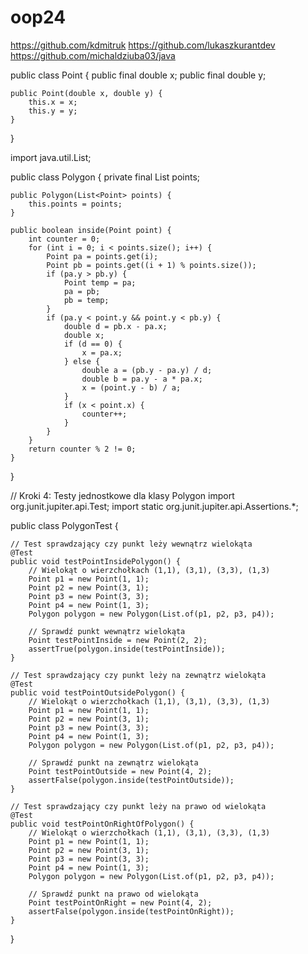 # oop24
https://github.com/kdmitruk
https://github.com/lukaszkurantdev
https://github.com/michaldziuba03/java

public class Point {
    public final double x;
    public final double y;

    public Point(double x, double y) {
        this.x = x;
        this.y = y;
    }
}

import java.util.List;

public class Polygon {
    private final List<Point> points;

    public Polygon(List<Point> points) {
        this.points = points;
    }

    public boolean inside(Point point) {
        int counter = 0;
        for (int i = 0; i < points.size(); i++) {
            Point pa = points.get(i);
            Point pb = points.get((i + 1) % points.size());
            if (pa.y > pb.y) {
                Point temp = pa;
                pa = pb;
                pb = temp;
            }
            if (pa.y < point.y && point.y < pb.y) {
                double d = pb.x - pa.x;
                double x;
                if (d == 0) {
                    x = pa.x;
                } else {
                    double a = (pb.y - pa.y) / d;
                    double b = pa.y - a * pa.x;
                    x = (point.y - b) / a;
                }
                if (x < point.x) {
                    counter++;
                }
            }
        }
        return counter % 2 != 0;
    }
}


// Kroki 4: Testy jednostkowe dla klasy Polygon
import org.junit.jupiter.api.Test;
import static org.junit.jupiter.api.Assertions.*;

public class PolygonTest {

    // Test sprawdzający czy punkt leży wewnątrz wielokąta
    @Test
    public void testPointInsidePolygon() {
        // Wielokąt o wierzchołkach (1,1), (3,1), (3,3), (1,3)
        Point p1 = new Point(1, 1);
        Point p2 = new Point(3, 1);
        Point p3 = new Point(3, 3);
        Point p4 = new Point(1, 3);
        Polygon polygon = new Polygon(List.of(p1, p2, p3, p4));

        // Sprawdź punkt wewnątrz wielokąta
        Point testPointInside = new Point(2, 2);
        assertTrue(polygon.inside(testPointInside));
    }

    // Test sprawdzający czy punkt leży na zewnątrz wielokąta
    @Test
    public void testPointOutsidePolygon() {
        // Wielokąt o wierzchołkach (1,1), (3,1), (3,3), (1,3)
        Point p1 = new Point(1, 1);
        Point p2 = new Point(3, 1);
        Point p3 = new Point(3, 3);
        Point p4 = new Point(1, 3);
        Polygon polygon = new Polygon(List.of(p1, p2, p3, p4));

        // Sprawdź punkt na zewnątrz wielokąta
        Point testPointOutside = new Point(4, 2);
        assertFalse(polygon.inside(testPointOutside));
    }

    // Test sprawdzający czy punkt leży na prawo od wielokąta
    @Test
    public void testPointOnRightOfPolygon() {
        // Wielokąt o wierzchołkach (1,1), (3,1), (3,3), (1,3)
        Point p1 = new Point(1, 1);
        Point p2 = new Point(3, 1);
        Point p3 = new Point(3, 3);
        Point p4 = new Point(1, 3);
        Polygon polygon = new Polygon(List.of(p1, p2, p3, p4));

        // Sprawdź punkt na prawo od wielokąta
        Point testPointOnRight = new Point(4, 2);
        assertFalse(polygon.inside(testPointOnRight));
    }
}
